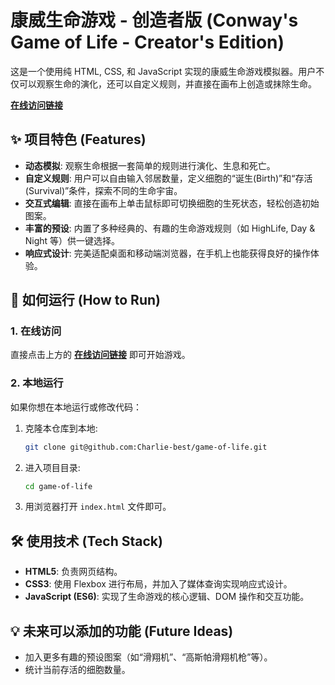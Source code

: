 # 康威生命游戏 - 创造者版 (Conway's Game of Life - Creator's Edition)

这是一个使用纯 HTML, CSS, 和 JavaScript 实现的康威生命游戏模拟器。用户不仅可以观察生命的演化，还可以自定义规则，并直接在画布上创造或抹除生命。

**[在线访问链接](https://charlie-best.github.io/game-of-life/)**

## ✨ 项目特色 (Features)

* **动态模拟**: 观察生命根据一套简单的规则进行演化、生息和死亡。
* **自定义规则**: 用户可以自由输入邻居数量，定义细胞的“诞生(Birth)”和“存活(Survival)”条件，探索不同的生命宇宙。
* **交互式编辑**: 直接在画布上单击鼠标即可切换细胞的生死状态，轻松创造初始图案。
* **丰富的预设**: 内置了多种经典的、有趣的生命游戏规则（如 HighLife, Day & Night 等）供一键选择。
* **响应式设计**: 完美适配桌面和移动端浏览器，在手机上也能获得良好的操作体验。

## 🚀 如何运行 (How to Run)

### 1. 在线访问
直接点击上方的 **[在线访问链接](https://charlie-best.github.io/game-of-life/)** 即可开始游戏。

### 2. 本地运行
如果你想在本地运行或修改代码：
1.  克隆本仓库到本地:
    ```bash
    git clone git@github.com:Charlie-best/game-of-life.git
    ```
2.  进入项目目录:
    ```bash
    cd game-of-life
    ```
3.  用浏览器打开 `index.html` 文件即可。

## 🛠️ 使用技术 (Tech Stack)

* **HTML5**: 负责网页结构。
* **CSS3**: 使用 Flexbox 进行布局，并加入了媒体查询实现响应式设计。
* **JavaScript (ES6)**: 实现了生命游戏的核心逻辑、DOM 操作和交互功能。

## 💡 未来可以添加的功能 (Future Ideas)

* 加入更多有趣的预设图案（如“滑翔机”、“高斯帕滑翔机枪”等）。
* 统计当前存活的细胞数量。